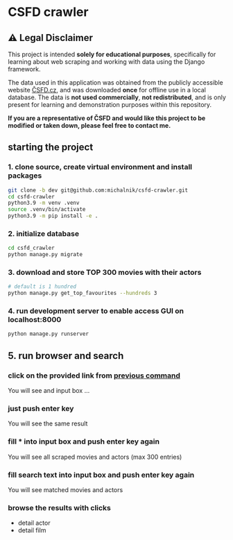 # CSFD crawler

## ⚠️ Legal Disclaimer

This project is intended **solely for educational purposes**, specifically for learning about web scraping and working with data using the Django framework.

The data used in this application was obtained from the publicly accessible website [ČSFD.cz](https://www.csfd.cz), and was downloaded **once** for offline use in a local database. The data is **not used commercially**, **not redistributed**, and is only present for learning and demonstration purposes within this repository.

**If you are a representative of ČSFD and would like this project to be modified or taken down, please feel free to contact me.**

## starting the project

### 1. clone source, create virtual environment and install packages

```bash
git clone -b dev git@github.com:michalnik/csfd-crawler.git
cd csfd-crawler
python3.9 -m venv .venv
source .venv/bin/activate
python3.9 -m pip install -e .
```

### 2. initialize database

```bash
cd csfd_crawler
python manage.py migrate
```

### 3. download and store TOP 300 movies with their actors

```bash
# default is 1 hundred
python manage.py get_top_favourites --hundreds 3
```

### 4. run development server to enable access GUI on localhost:8000

```bash
python manage.py runserver
```

## 5. run browser and search
### click on the provided link from [previous command](http://localhost:8000)
You will see and input box ...
### just push enter key
You will see the same result
### fill * into input box and push enter key again
You will see all scraped movies and actors (max 300 entries)
### fill search text into input box and push enter key again
You will see matched movies and actors
### browse the results with clicks
- detail actor
- detail film
